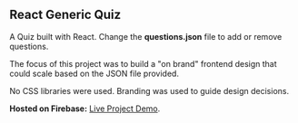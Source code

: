 ## React Generic Quiz

A Quiz built with React.
Change the **questions.json** file to add or remove questions.

The focus of this project was to build a "on brand" frontend design that could scale based on the JSON file provided.

No CSS libraries were used. Branding was used to guide design decisions.

**Hosted on Firebase:**
[Live Project Demo](https://apple-quizlet.web.app/).

<!-- ## Further Build Ideas
1. Make questions.json come from a mongodb
2. Add a more detailed results page with scoring.

Allow people to add a title / secondary info / logo. Like personalized quizes.
private vs public quizes
allow to get wrong vs. keep quessing until correct.

3. Make a frontend to allow users to generate quizes.
4. Make an admin page to review how quiz takers did.
-->
